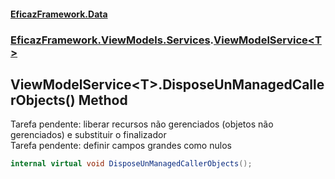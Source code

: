 #### [EficazFramework.Data](EficazFrameworkData.md 'EficazFramework Data')
### [EficazFramework.ViewModels.Services](EficazFrameworkData.md#EficazFramework_ViewModels_Services 'EficazFramework.ViewModels.Services').[ViewModelService&lt;T&gt;](ViewModelService_T_.md 'EficazFramework.ViewModels.Services.ViewModelService&lt;T&gt;')
## ViewModelService&lt;T&gt;.DisposeUnManagedCallerObjects() Method
Tarefa pendente: liberar recursos não gerenciados (objetos não gerenciados) e substituir o finalizador  
Tarefa pendente: definir campos grandes como nulos  
```csharp
internal virtual void DisposeUnManagedCallerObjects();
```
